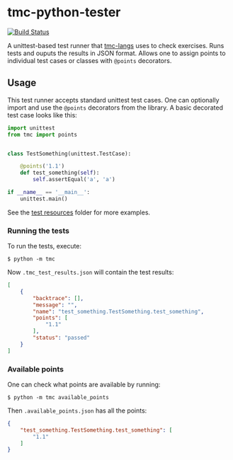 # tmc-python-tester

[![Build Status](https://travis-ci.org/rage/tmc-python3-utils.svg?branch=master)](https://travis-ci.org/rage/tmc-python3-utils)

A unittest-based test runner that [tmc-langs](https://github.com/rage/tmc-langs) uses to check exercises. Runs tests and ouputs the results in JSON format. Allows one to assign points to individual test cases or classes with `@points` decorators.

## Usage

This test runner accepts standard unittest test cases. One can optionally import and use the `@points` decorators from the library. A basic decorated test case looks like this:

```python
import unittest
from tmc import points


class TestSomething(unittest.TestCase):

    @points('1.1')
    def test_something(self):
        self.assertEqual('a', 'a')

if __name__ == '__main__':
    unittest.main()
```

See the [test resources](test/resources/) folder for more examples.

### Running the tests

To run the tests, execute:

```shell
$ python -m tmc
```

Now `.tmc_test_results.json` will contain the test results:

```json
[
    {
        "backtrace": [],
        "message": "",
        "name": "test_something.TestSomething.test_something",
        "points": [
            "1.1"
        ],
        "status": "passed"
    }
]
```

### Available points

One can check what points are available by running:

```shell
$ python -m tmc available_points
```

Then `.available_points.json` has all the points:

```json
{
    "test_something.TestSomething.test_something": [
        "1.1"
    ]
}
```

